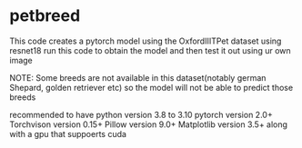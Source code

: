 # petbreed

This code creates a pytorch model using the OxfordIIITPet dataset using resnet18
run this code to obtain the model and then test it out using ur own image

NOTE: Some breeds are not available in this dataset(notably german Shepard, golden retriever etc) so the model will not be able to predict those breeds


recommended to have 
python version 3.8 to 3.10
pytorch version 2.0+
Torchvison version 0.15+
Pillow version 9.0+
Matplotlib version 3.5+
along with a gpu that suppoerts cuda

